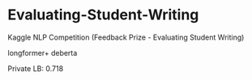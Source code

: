# Evaluating-Student-Writing
Kaggle NLP Competition (Feedback Prize - Evaluating Student Writing)

longformer+ deberta

Private LB: 0.718

